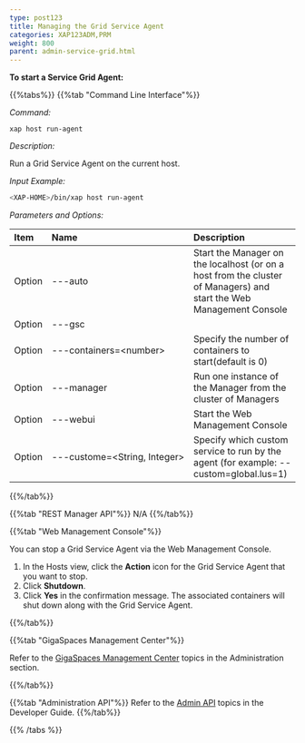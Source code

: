 ```yaml
---
type: post123
title: Managing the Grid Service Agent
categories: XAP123ADM,PRM 
weight: 800
parent: admin-service-grid.html
---
```

 
  

 
**To start a Service Grid Agent:**
<br>
 
 
{{%tabs%}}
{{%tab "Command Line Interface"%}}

*Command:*

`xap host run-agent`  

*Description:*
 
Run a Grid Service Agent on the current host.

*Input Example:*

```bash
<XAP-HOME>/bin/xap host run-agent
```

*Parameters and Options:*

| Item | Name | Description |
|:-----|:------|:------------|
|Option | ---auto |  Start the Manager on the localhost (or on a host from the cluster of Managers) and start the Web Management Console|
|Option | ---gsc  |  |
|Option | ---containers=\<number\>  | Specify the number of containers to start(default is 0) |
|Option | ---manager  | Run one instance of the Manager from the cluster of Managers |
|Option | ---webui  | Start the Web Management Console |
|Option | <nobr>---custome=\<String, Integer\><nobr>| Specify which custom service to run by the agent (for example: --custom=global.lus=1)|
 
{{%/tab%}}

{{%tab "REST Manager API"%}}
N/A
{{%/tab%}}


{{%tab "Web Management Console"%}}

You can stop a Grid Service Agent via the Web Management Console.

1. In the Hosts view, click the **Action** icon for the Grid Service Agent that you want to stop.
1. Click **Shutdown**.
1. Click **Yes** in the confirmation message. The associated containers will shut down along with the Grid Service Agent.

{{%/tab%}}


{{%tab "GigaSpaces Management Center"%}}

Refer to the [GigaSpaces Management Center](./gigaspaces-management-center.html) topics in the Administration section.

{{%/tab%}}


{{%tab "Administration API"%}}
Refer to the [Admin API](../dev-java/administration-and-monitoring-overview.html) topics in the Developer Guide.
{{%/tab%}}

{{% /tabs %}}
